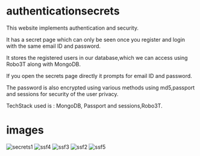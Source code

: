# authenticationsecrets

This website implements authentication and security.

It has a secret page which can only be seen once you register and login with the same email ID and password.

It stores the registered users in our database,which we can access using Robo3T along with MongoDB.

If you open the secrets page directly it prompts for email ID and password.

The password is also encrypted using various methods using md5,passport and sessions for security of the user privacy.

TechStack used is : MongoDB, Passport and sessions,Robo3T.


# images

![secrets1](https://user-images.githubusercontent.com/75025079/156152390-34f93886-3516-4235-a9b1-9a1f144ae39b.JPG)
![ssf4](https://user-images.githubusercontent.com/75025079/156151910-cff2c1a5-07ea-4a63-86b6-852d0e9a3496.JPG)
![ssf3](https://user-images.githubusercontent.com/75025079/156151996-2e53d15a-e279-4ab8-8d41-2877e9ae6222.JPG)
![ssf2](https://user-images.githubusercontent.com/75025079/156152170-df6e7524-5c5d-406a-bf68-75ec75d4088b.JPG)
![ssf5](https://user-images.githubusercontent.com/75025079/156152247-fe45f5ea-8fc5-471b-a759-b97985c2a932.JPG)



